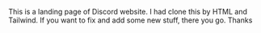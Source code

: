 This is a landing page of Discord website. I had clone this by HTML and Tailwind. If you want to fix and add some new stuff, there you go. Thanks
